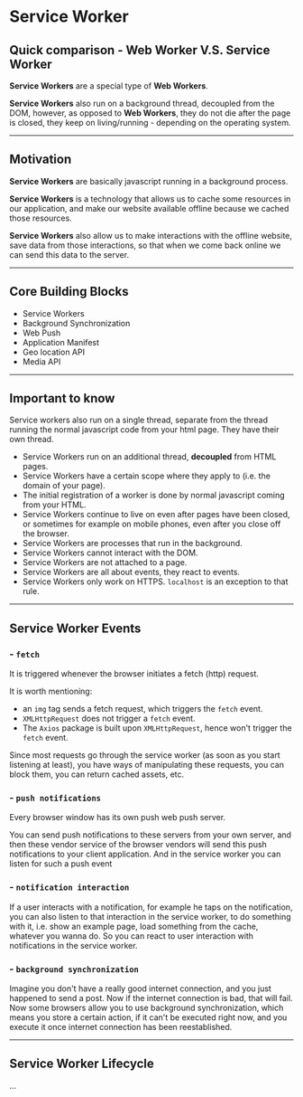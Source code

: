 # Service Worker

## Quick comparison - Web Worker V.S. Service Worker

**Service Workers** are a special type of **Web Workers**.

**Service Workers** also run on a background thread, decoupled from the DOM, however, as opposed to **Web Workers**, they do not die after the page is closed, they keep on living/running - depending on the operating system.

---

## Motivation

**Service Workers** are basically javascript running in a background process.

**Service Workers** is a technology that allows us to cache some resources in our application, and make our website available offline because we cached those resources.

**Service Workers** also allow us to make interactions with the offline website, save data from those interactions, so that when we come back online we can send this data to the server.

---

## Core Building Blocks

- Service Workers
- Background Synchronization
- Web Push
- Application Manifest
- Geo location API
- Media API

---

## Important to know

Service workers also run on a single thread, separate from the thread running the normal javascript code from your html page. They have their own thread.

- Service Workers run on an additional thread, **decoupled** from HTML pages.
- Service Workers have a certain scope where they apply to (i.e. the domain of your page).
- The initial registration of a worker is done by normal javascript coming from your HTML.
- Service Workers continue to live on even after pages have been closed, or sometimes for example on mobile phones, even after you close off the browser.
- Service Workers are processes that run in the background.
- Service Workers cannot interact with the DOM.
- Service Workers are not attached to a page.
- Service Workers are all about events, they react to events.
- Service Workers only work on HTTPS. `localhost` is an exception to that rule.

---

## Service Worker Events

### - `fetch`

It is triggered whenever the browser initiates a fetch (http) request.

It is worth mentioning:

- an `img` tag sends a fetch request, which triggers the `fetch` event.
- `XMLHttpRequest` does not trigger a `fetch` event.
- The `Axios` package is built upon `XMLHttpRequest`, hence won't trigger the `fetch` event.

Since most requests go through the service worker (as soon as you start listening at least), you have ways of manipulating these requests, you can block them, you can return cached assets, etc.

### - `push notifications`

Every browser window has its own push web push server.

You can send push notifications to these servers from your own server, and then these vendor service of the browser vendors will send this push notifications to your client application. And in the service worker you can listen for such a push event

### - `notification interaction`

If a user interacts with a notification, for example he taps on the notification, you can also listen to that interaction in the service worker, to do something with it, i.e. show an example page, load something from the cache, whatever you wanna do. So you can react to user interaction with notifications in the service worker.

### - `background synchronization`

Imagine you don't have a really good internet connection, and you just happened to send a post. Now if the internet connection is bad, that will fail. Now some browsers allow you to use background synchronization, which means you store a certain action, if it can't be executed right now, and you execute it once internet connection has been reestablished.

---

## Service Worker Lifecycle

...
